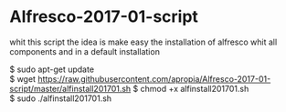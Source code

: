# Alfresco-2017-01-script
whit this script the idea is make easy the installation of alfresco whit all components and in a default installation


$ sudo apt-get update                                                    
$ wget https://raw.githubusercontent.com/apropia/Alfresco-2017-01-script/master/alfinstall201701.sh
$ chmod +x alfinstall201701.sh                                            
$ sudo ./alfinstall201701.sh                                

